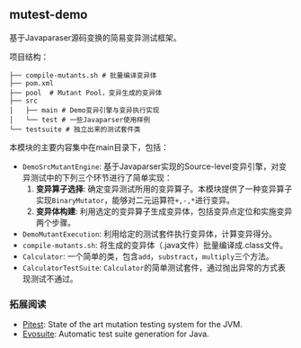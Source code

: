 ## mutest-demo

基于Javaparaser源码变换的简易变异测试框架。

项目结构：
```text
├── compile-mutants.sh # 批量编译变异体
├── pom.xml
├── pool  # Mutant Pool，变异生成的变异体
├── src     
│   ├── main # Demo变异引擎与变异执行实现
│   └── test # 一些Javaparser使用样例
└── testsuite # 独立出来的测试套件类
```

本模块的主要内容集中在main目录下，包括：

- `DemoSrcMutantEngine`: 基于Javaparser实现的Source-level变异引擎，对变异测试中的下列三个环节进行了简单实现：
  1. **变异算子选择**: 确定变异测试所用的变异算子。本模块提供了一种变异算子实现`BinaryMutator`，能够对二元运算符`+,-,*`进行变异。
  2. **变异体构建**: 利用选定的变异算子生成变异体，包括变异点定位和实施变异两个步骤。
- `DemoMutantExecution`: 利用给定的测试套件执行变异体，计算变异得分。
- `compile-mutants.sh`: 将生成的变异体（.java文件）批量编译成.class文件。
- `Calculator`: 一个简单的类，包含`add`，`substract`，`multiply`三个方法。
- `CalculatorTestSuite`: `Calculator`的简单测试套件，通过抛出异常的方式表现测试不通过。

### 拓展阅读

- [Pitest](https://github.com/hcoles/pitest): State of the art mutation testing system for the JVM.
- [Evosuite](https://www.evosuite.org/): Automatic test suite generation for Java.
